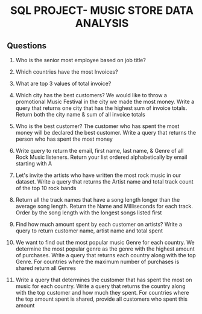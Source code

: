 # <center>SQL PROJECT- MUSIC STORE DATA ANALYSIS</center>

## Questions
1. Who is the senior most employee based on job title?
2. Which countries have the most Invoices?
3. What are top 3 values of total invoice?
4. Which city has the best customers? We would like to throw a promotional Music
Festival in the city we made the most money. Write a query that returns one city that
has the highest sum of invoice totals. Return both the city name & sum of all invoice
totals
5. Who is the best customer? The customer who has spent the most money will be
declared the best customer. Write a query that returns the person who has spent the
most money

6. Write query to return the email, first name, last name, & Genre of all Rock Music
listeners. Return your list ordered alphabetically by email starting with A
7. Let's invite the artists who have written the most rock music in our dataset. Write a
query that returns the Artist name and total track count of the top 10 rock bands
8. Return all the track names that have a song length longer than the average song length.
Return the Name and Milliseconds for each track. Order by the song length with the
longest songs listed first

9. Find how much amount spent by each customer on artists? Write a query to return
customer name, artist name and total spent
10. We want to find out the most popular music Genre for each country. We determine the
most popular genre as the genre with the highest amount of purchases. Write a query
that returns each country along with the top Genre. For countries where the maximum
number of purchases is shared return all Genres
11. Write a query that determines the customer that has spent the most on music for each
country. Write a query that returns the country along with the top customer and how
much they spent. For countries where the top amount spent is shared, provide all
customers who spent this amount